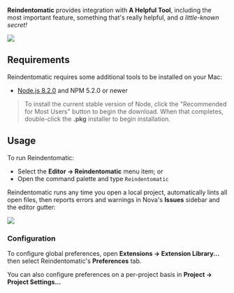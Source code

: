 <!--
👋 Hello! As Nova users browse the extensions library, a good README can help them understand what your extension does, how it works, and what setup or configuration it may require.

Not every extension will need every item described below. Use your best judgement when deciding which parts to keep to provide the best experience for your new users.

💡 Quick Tip! As you edit this README template, you can preview your changes by selecting **Extensions → Activate Project as Extension**, opening the Extension Library, and selecting "Reindentomatic" in the sidebar.

Let's get started!
-->

<!--
🎈 Include a brief description of the features your extension provides. For example:
-->

**Reindentomatic** provides integration with **A Helpful Tool**, including the most important feature, something that's really helpful, and _a little-known secret!_

<!--
🎈 It can also be helpful to include a screenshot or GIF showing your extension in action:
-->

![](https://nova.app/images/en/dark/editor.png)

## Requirements

<!--
🎈 If your extension depends on external processes or tools that users will need to have, it's helpful to list those and provide links to their installers:
-->

Reindentomatic requires some additional tools to be installed on your Mac:

- [Node.js 8.2.0](https://nodejs.org) and NPM 5.2.0 or newer

<!--
✨ Providing tips, tricks, or other guides for installing or configuring external dependencies can go a long way toward helping your users have a good setup experience:
-->

> To install the current stable version of Node, click the "Recommended for Most Users" button to begin the download. When that completes, double-click the **.pkg** installer to begin installation.

## Usage

<!--
🎈 If users will interact with your extension manually, describe those options:
-->

To run Reindentomatic:

- Select the **Editor → Reindentomatic** menu item; or
- Open the command palette and type `Reindentomatic`

<!--
🎈 Alternatively, if your extension runs automatically (as in the case of a validator), consider showing users what they can expect to see:
-->

Reindentomatic runs any time you open a local project, automatically lints all open files, then reports errors and warnings in Nova's **Issues** sidebar and the editor gutter:

![](https://nova.app/images/en/light/tools/sidebars.png)

### Configuration

<!--
🎈 If your extension offers global- or workspace-scoped preferences, consider pointing users toward those settings. For example:
-->

To configure global preferences, open **Extensions → Extension Library...** then select Reindentomatic's **Preferences** tab.

You can also configure preferences on a per-project basis in **Project → Project Settings...**

<!--
👋 That's it! Happy developing!

P.S. If you'd like, you can remove these comments before submitting your extension 😉
-->
